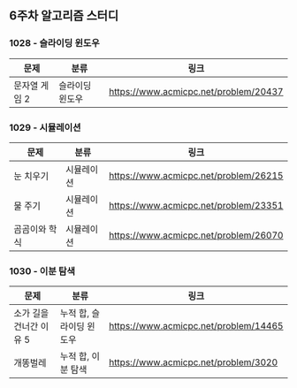 ## 6주차 알고리즘 스터디  


### 1028 - 슬라이딩 윈도우

| 문제       | 분류       | 링크                                    |
|----------|----------|---------------------------------------|
| 문자열 게임 2 | 슬라이딩 윈도우 | https://www.acmicpc.net/problem/20437 |

### 1029 - 시뮬레이션

| 문제      | 분류    | 링크                                    |
|---------|-------|---------------------------------------|
| 눈 치우기   | 시뮬레이션 | https://www.acmicpc.net/problem/26215 |
| 물 주기    | 시뮬레이션 | https://www.acmicpc.net/problem/23351 |
| 곰곰이와 학식 | 시뮬레이션 | https://www.acmicpc.net/problem/26070 |

### 1030 - 이분 탐색

| 문제             | 분류             | 링크                                    |
|----------------|----------------|---------------------------------------|
| 소가 길을 건너간 이유 5 | 누적 합, 슬라이딩 윈도우 | https://www.acmicpc.net/problem/14465 |
| 개똥벌레           | 누적 합, 이분 탐색    | https://www.acmicpc.net/problem/3020  |